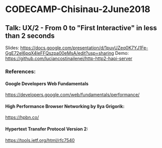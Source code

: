 # CODECAMP-Chisinau-2June2018

## Talk: UX/2 - From 0 to "First Interactive" in less than 2 seconds
Slides: https://docs.google.com/presentation/d/1puvUZeq0K7YJ1Fe-GgE72el6pqX4IeFFQszpa00eMsA/edit?usp=sharing 
Demo: https://github.com/luciancostinailenei/http-http2-hapi-server

### References: 
#### Google Developers Web Fundamentals
https://developers.google.com/web/fundamentals/performance/

#### High Performance Browser Networking by Ilya Grigorik: 
https://hpbn.co/


#### Hypertext Transfer Protocol Version 2:
https://tools.ietf.org/html/rfc7540
